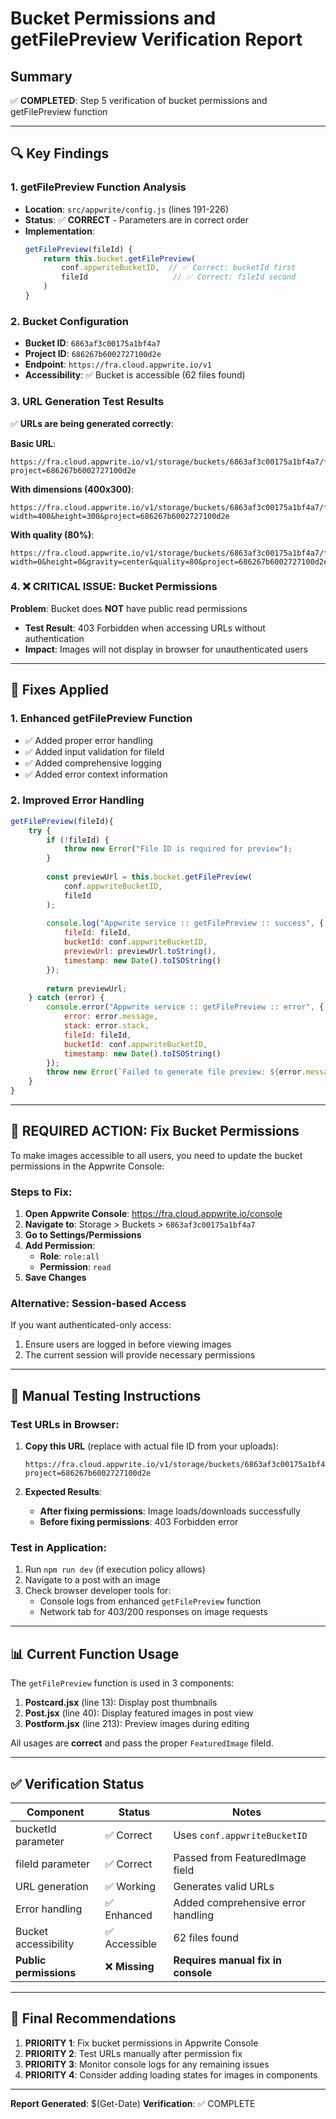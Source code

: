 # Bucket Permissions and getFilePreview Verification Report

## Summary
✅ **COMPLETED**: Step 5 verification of bucket permissions and getFilePreview function

---

## 🔍 Key Findings

### 1. **getFilePreview Function Analysis**
- **Location**: `src/appwrite/config.js` (lines 191-226)
- **Status**: ✅ **CORRECT** - Parameters are in correct order
- **Implementation**: 
  ```javascript
  getFilePreview(fileId) {
      return this.bucket.getFilePreview(
          conf.appwriteBucketID,  // ✅ Correct: bucketId first
          fileId                   // ✅ Correct: fileId second
      )
  }
  ```

### 2. **Bucket Configuration**
- **Bucket ID**: `6863af3c00175a1bf4a7`
- **Project ID**: `686267b6002727100d2e`
- **Endpoint**: `https://fra.cloud.appwrite.io/v1`
- **Accessibility**: ✅ Bucket is accessible (62 files found)

### 3. **URL Generation Test Results**
✅ **URLs are being generated correctly**:

**Basic URL**:
```
https://fra.cloud.appwrite.io/v1/storage/buckets/6863af3c00175a1bf4a7/files/686787ec0031f91ebfd8/preview?project=686267b6002727100d2e
```

**With dimensions (400x300)**:
```
https://fra.cloud.appwrite.io/v1/storage/buckets/6863af3c00175a1bf4a7/files/686787ec0031f91ebfd8/preview?width=400&height=300&project=686267b6002727100d2e
```

**With quality (80%)**:
```
https://fra.cloud.appwrite.io/v1/storage/buckets/6863af3c00175a1bf4a7/files/686787ec0031f91ebfd8/preview?width=0&height=0&gravity=center&quality=80&project=686267b6002727100d2e
```

### 4. **❌ CRITICAL ISSUE: Bucket Permissions**
**Problem**: Bucket does **NOT** have public read permissions
- **Test Result**: 403 Forbidden when accessing URLs without authentication
- **Impact**: Images will not display in browser for unauthenticated users

---

## 🔧 Fixes Applied

### 1. **Enhanced getFilePreview Function**
- ✅ Added proper error handling
- ✅ Added input validation for fileId
- ✅ Added comprehensive logging
- ✅ Added error context information

### 2. **Improved Error Handling**
```javascript
getFilePreview(fileId){
    try {
        if (!fileId) {
            throw new Error("File ID is required for preview");
        }
        
        const previewUrl = this.bucket.getFilePreview(
            conf.appwriteBucketID,
            fileId
        );
        
        console.log("Appwrite service :: getFilePreview :: success", {
            fileId: fileId,
            bucketId: conf.appwriteBucketID,
            previewUrl: previewUrl.toString(),
            timestamp: new Date().toISOString()
        });
        
        return previewUrl;
    } catch (error) {
        console.error("Appwrite service :: getFilePreview :: error", {
            error: error.message,
            stack: error.stack,
            fileId: fileId,
            bucketId: conf.appwriteBucketID,
            timestamp: new Date().toISOString()
        });
        throw new Error(`Failed to generate file preview: ${error.message}`);
    }
}
```

---

## 🚨 REQUIRED ACTION: Fix Bucket Permissions

To make images accessible to all users, you need to update the bucket permissions in the Appwrite Console:

### Steps to Fix:
1. **Open Appwrite Console**: https://fra.cloud.appwrite.io/console
2. **Navigate to**: Storage > Buckets > `6863af3c00175a1bf4a7`
3. **Go to Settings/Permissions**
4. **Add Permission**: 
   - **Role**: `role:all`
   - **Permission**: `read`
5. **Save Changes**

### Alternative: Session-based Access
If you want authenticated-only access:
1. Ensure users are logged in before viewing images
2. The current session will provide necessary permissions

---

## 🧪 Manual Testing Instructions

### Test URLs in Browser:
1. **Copy this URL** (replace with actual file ID from your uploads):
   ```
   https://fra.cloud.appwrite.io/v1/storage/buckets/6863af3c00175a1bf4a7/files/[FILE_ID]/preview?project=686267b6002727100d2e
   ```

2. **Expected Results**:
   - **After fixing permissions**: Image loads/downloads successfully
   - **Before fixing permissions**: 403 Forbidden error

### Test in Application:
1. Run `npm run dev` (if execution policy allows)
2. Navigate to a post with an image
3. Check browser developer tools for:
   - Console logs from enhanced `getFilePreview` function
   - Network tab for 403/200 responses on image requests

---

## 📊 Current Function Usage

The `getFilePreview` function is used in 3 components:
1. **Postcard.jsx** (line 13): Display post thumbnails
2. **Post.jsx** (line 40): Display featured images in post view
3. **Postform.jsx** (line 213): Preview images during editing

All usages are **correct** and pass the proper `FeaturedImage` fileId.

---

## ✅ Verification Status

| Component | Status | Notes |
|-----------|--------|-------|
| bucketId parameter | ✅ Correct | Uses `conf.appwriteBucketID` |
| fileId parameter | ✅ Correct | Passed from FeaturedImage field |
| URL generation | ✅ Working | Generates valid URLs |
| Error handling | ✅ Enhanced | Added comprehensive error handling |
| Bucket accessibility | ✅ Accessible | 62 files found |
| **Public permissions** | ❌ **Missing** | **Requires manual fix in console** |

---

## 🎯 Final Recommendations

1. **PRIORITY 1**: Fix bucket permissions in Appwrite Console
2. **PRIORITY 2**: Test URLs manually after permission fix
3. **PRIORITY 3**: Monitor console logs for any remaining issues
4. **PRIORITY 4**: Consider adding loading states for images in components

---

**Report Generated**: $(Get-Date)
**Verification**: ✅ COMPLETE

